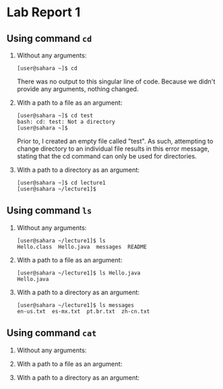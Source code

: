 # Lab Report 1

## Using command `cd`
1. Without any arguments:
   ```
   [user@sahara ~]$ cd
   ```
   There was no output to this singular line of code. Because we didn't provide any arguments, nothing changed.
   
2. With a path to a file as an argument:
   ```
   [user@sahara ~]$ cd test
   bash: cd: test: Not a directory
   [user@sahara ~]$ 
   ```
   Prior to, I created an empty file called "test". As such, attempting to change directory to an individual file results in this error message, stating that the cd command can only be used for directories.
   
3. With a path to a directory as an argument:
   ```
   [user@sahara ~]$ cd lecture1
   [user@sahara ~/lecture1]$ 
   ```

## Using command `ls`
1. Without any arguments:
   ```
   [user@sahara ~/lecture1]$ ls
   Hello.class  Hello.java  messages  README
   ```
   
3. With a path to a file as an argument:
   ```
   [user@sahara ~/lecture1]$ ls Hello.java
   Hello.java
   ```
   
5. With a path to a directory as an argument:
   ```
   [user@sahara ~/lecture1]$ ls messages
   en-us.txt  es-mx.txt  pt.br.txt  zh-cn.txt
   ```
   
## Using command `cat`
1. Without any arguments:
   
2. With a path to a file as an argument:
   
3. With a path to a directory as an argument:
